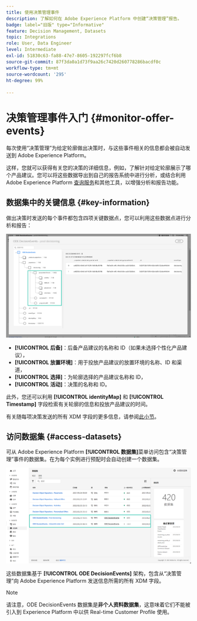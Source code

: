 ```yaml
---
title: 使用决策管理事件
description: 了解如何在 Adobe Experience Platform 中创建“决策管理”报告。
badge: label="旧版" type="Informative"
feature: Decision Management, Datasets
topic: Integrations
role: User, Data Engineer
level: Intermediate
exl-id: 51830c63-fa88-47e7-8605-192297fcf6b8
source-git-commit: 87f3da0a1d73f9aa26c7420d260778286bacdf0c
workflow-type: tm+mt
source-wordcount: '295'
ht-degree: 99%

---
```


# 决策管理事件入门 {#monitor-offer-events}

每次使用“决策管理”为给定轮廓做出决策时，与这些事件相关的信息都会被自动发送到 Adobe Experience Platform。

这样，您就可以获得有关您的决策的详细信息，例如，了解针对给定轮廓展示了哪个产品建议。您可以将这些数据导出到自己的报告系统中进行分析，或结合利用 Adobe Experience Platform [查询服务](https://experienceleague.adobe.com/docs/experience-platform/query/home.html?lang=zh-Hans)和其他工具，以增强分析和报告功能。

## 数据集中的关键信息 {#key-information}

做出决策时发送的每个事件都包含四项关键数据点，您可以利用这些数据点进行分析和报告：

![](../assets/events-dataset-preview.png)

* **[!UICONTROL 后备]**：后备产品建议的名称和 ID（如果未选择个性化产品建议），
* **[!UICONTROL 放置环境]**：用于投放产品建议的放置环境的名称、ID 和渠道，
* **[!UICONTROL 选择]**：为轮廓选择的产品建议名称和 ID，
* **[!UICONTROL 活动]**：决策的名称和 ID。

此外，您还可以利用 **[!UICONTROL identityMap]** 和 **[!UICONTROL Timestamp]** 字段检索有关轮廓的信息和投放产品建议的时间。

有关随每项决策发送的所有 XDM 字段的更多信息，请参阅[此小节](xdm-fields.md)。

## 访问数据集 {#access-datasets}

可从 Adobe Experience Platform **[!UICONTROL 数据集]**&#x200B;菜单访问包含“决策管理”事件的数据集。在为每个实例进行预配时会自动创建一个数据集。

![](../assets/events-datasets-list.png)

这些数据集基于 **[!UICONTROL ODE DecisionEvents]** 架构，包含从“决策管理”向 Adobe Experience Platform 发送信息所需的所有 XDM 字段。

>[!NOTE]
>
>请注意，ODE DecisionEvents 数据集是&#x200B;**非个人资料数据集**，这意味着它们不能被引入到 Experience Platform 中以供 Real-time Customer Profile 使用。
